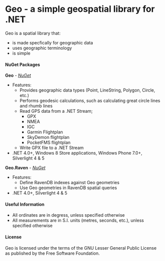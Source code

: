 # Geo - a simple geospatial library for .NET

Geo is a spatial library that:

* is made specfically for geographic data
* uses geographic terminology
* is simple

#### NuGet Packages

__Geo__ - _[NuGet](https://nuget.org/packages/Geo)_

* Features:
	* Provides geographic data types (Point, LineString, Polygon, Circle, etc.)
	* Performs geodesic calculations, such as calculating great circle lines and rhumb lines
	* Read GPS data from a .NET Stream;
		* GPX
		* NMEA
		* IGC
		* Garmin Flightplan
		* SkyDemon flightplan
		* PocketFMS flightplan
	* Write GPX file to a .NET Stream
* .NET 4.0+, Windows 8 Store applications, Windows Phone 7.0+, Silverlight 4 & 5

__Geo.Raven__ - _[NuGet](https://nuget.org/packages/Geo.Raven)_

* Features:
	* Define RavenDB indexes against Geo geometries
	* Use Geo geometries in RavenDB spatial queries
* .NET 4.0+, Silverlight 4 & 5

#### Useful Information

* All ordinates are in degress, unless specified otherwise
* All measurements are in S.I. units (metres, seconds, etc.), unless specified otherwise

#### License

Geo is licensed under the terms of the GNU Lesser General Public License as published by the Free Software Foundation.